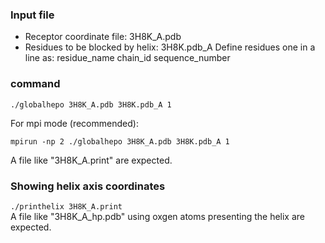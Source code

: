 ### Input file
- Receptor coordinate file: 3H8K_A.pdb
- Residues to be blocked by helix: 3H8K.pdb_A
Define residues one in a line as: residue_name chain_id sequence_number
### command
`./globalhepo 3H8K_A.pdb 3H8K.pdb_A 1`  

For mpi mode (recommended):  

`mpirun -np 2 ./globalhepo 3H8K_A.pdb 3H8K.pdb_A 1`  

A file like "3H8K_A.print" are expected.
### Showing helix axis coordinates
`./printhelix 3H8K_A.print`  
A file like "3H8K_A_hp.pdb" using oxgen atoms presenting the helix are expected.
